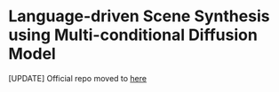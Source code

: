 # Language-driven Scene Synthesis using Multi-conditional Diffusion Model

[UPDATE] Official repo moved to [here](https://github.com/Fsoft-AIC/Language-driven-Scene-Synthesis-using-Multi-conditional-Diffusion-Model)
